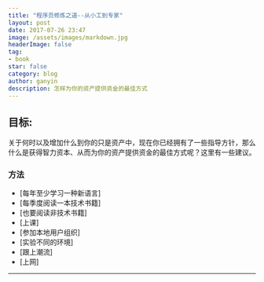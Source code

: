 ```yaml
---
title: "程序员修炼之道--从小工到专家"
layout: post
date: 2017-07-26 23:47
image: /assets/images/markdown.jpg
headerImage: false
tag:
- book
star: false
category: blog
author: ganyin
description: 怎样为你的资产提供资金的最佳方式
---
```


## 目标:

关于何时以及增加什么到你的只是资产中，现在你已经拥有了一些指导方针，那么什么是获得智力资本、从而为你的资产提供资金的最佳方式呢？这里有一些建议。

### 方法
- [每年至少学习一种新语言]
- [每季度阅读一本技术书籍]
- [也要阅读非技术书籍]
- [上课]
- [参加本地用户组织]
- [实验不同的环境]
- [跟上潮流]
- [上网]

---